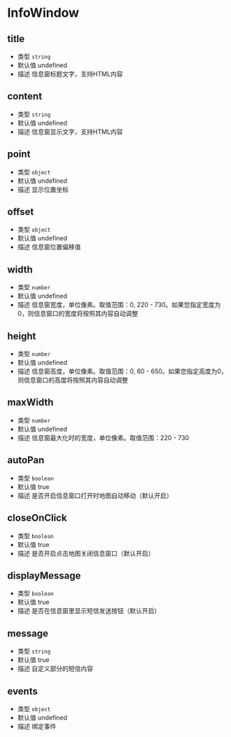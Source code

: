 # InfoWindow

## title
* 类型 `string`	
* 默认值 undefined
* 描述 信息窗标题文字，支持HTML内容

## content
* 类型 `string`	
* 默认值 undefined
* 描述 信息窗显示文字，支持HTML内容

## point
* 类型 `object`	
* 默认值 undefined
* 描述 显示位置坐标

## offset
* 类型 `object`	
* 默认值 undefined
* 描述 信息窗位置偏移值

## width
* 类型 `number`	
* 默认值 undefined
* 描述 信息窗宽度，单位像素。取值范围：0, 220 - 730。如果您指定宽度为0，则信息窗口的宽度将按照其内容自动调整

## height
* 类型 `number`	
* 默认值 undefined
* 描述 信息窗高度，单位像素。取值范围：0, 60 - 650。如果您指定高度为0，则信息窗口的高度将按照其内容自动调整

## maxWidth
* 类型 `number`	
* 默认值 undefined
* 描述 信息窗最大化时的宽度，单位像素。取值范围：220 - 730

## autoPan
* 类型 `boolean`	
* 默认值 true
* 描述 是否开启信息窗口打开时地图自动移动（默认开启）

## closeOnClick
* 类型 `boolean`	
* 默认值 true
* 描述 是否开启点击地图关闭信息窗口（默认开启）

## displayMessage
* 类型 `boolean`	
* 默认值 true
* 描述 是否在信息窗里显示短信发送按钮（默认开启）

## message
* 类型 `string`	
* 默认值 true
* 描述 自定义部分的短信内容

## events
* 类型 `object`	
* 默认值 undefined
* 描述 绑定事件
